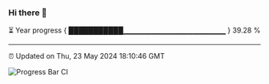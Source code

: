 ### Hi there 👋

⏳ Year progress { ███████████▁▁▁▁▁▁▁▁▁▁▁▁▁▁▁▁▁▁▁ } 39.28 %

---

⏰ Updated on Thu, 23 May 2024 18:10:46 GMT

![Progress Bar CI](https://github.com/Shyam-Makwana/GitHub-Actions-Demo/workflows/Progress%20Bar%20CI/badge.svg)
